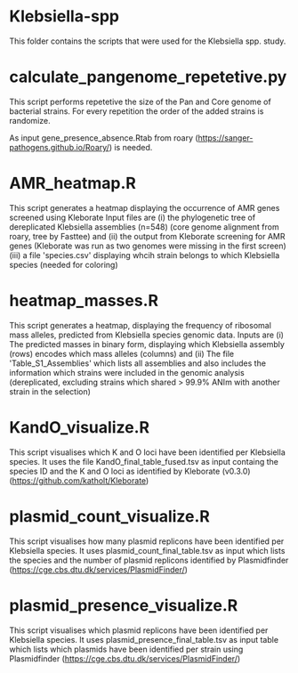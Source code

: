 # Klebsiella-spp
This folder contains the scripts that were used for the Klebsiella spp. study.


# calculate_pangenome_repetetive.py

This script performs repetetive the size of the Pan and Core genome of bacterial strains. For every repetition the order of the added strains is randomize.

As input gene_presence_absence.Rtab from roary (https://sanger-pathogens.github.io/Roary/) is needed.

# AMR_heatmap.R
This script generates a heatmap displaying the occurrence of AMR genes screened using Kleborate
Input files are 
(i) the phylogenetic tree of dereplicated Klebsiella assemblies (n=548) (core genome alignment from roary, tree by Fasttee) and 
(ii) the output from Kleborate screening for AMR genes (Kleborate was run  as two genomes were missing in the first screen)
(iii) a file 'species.csv' displaying whcih strain belongs to which Klebsiella species (needed for coloring)

# heatmap_masses.R
This script generates a heatmap, displaying the frequency of ribosomal mass alleles, predicted from Klebsiella species genomic data.
Inputs are 
(i) The predicted masses in binary form, displaying which Klebsiella assembly (rows) encodes which mass alleles (columns) and 
(ii) The file 'Table_S1_Assemblies' which lists all assemblies and also includes the information which strains were included in the genomic analysis (dereplicated, excluding strains which shared > 99.9% ANIm with another strain in the selection)

# KandO_visualize.R
This script visualises which K and O loci have been identified per Klebsiella species. It uses the file KandO_final_table_fused.tsv as input containg the species ID and the K and O loci as identified by Kleborate (v0.3.0) (https://github.com/katholt/Kleborate) 

# plasmid_count_visualize.R
This script visualises how many plasmid replicons have been identified per Klebsiella species. It uses plasmid_count_final_table.tsv as input which lists the species and the number of plasmid replicons identified by Plasmidfinder (https://cge.cbs.dtu.dk/services/PlasmidFinder/)

# plasmid_presence_visualize.R
This script visualises which plasmid replicons have been identified per Klebsiella species.  It uses plasmid_presence_final_table.tsv as input table which lists which plasmids have been identified per strain using Plasmidfinder (https://cge.cbs.dtu.dk/services/PlasmidFinder/)
